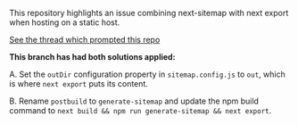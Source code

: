 This repository highlights an issue combining next-sitemap with next export when hosting on a static host.

[See the thread which prompted this repo](https://community.cloudflare.com/t/sitemap-not-available-through-cloudflare-pages/384330)

**This branch has had both solutions applied:**

A. Set the `outDir` configuration property in `sitemap.config.js` to `out`, which is where `next export` puts its content.

B. Rename `postbuild` to `generate-sitemap` and update the npm build command to `next build && npm run generate-sitemap && next export`.
